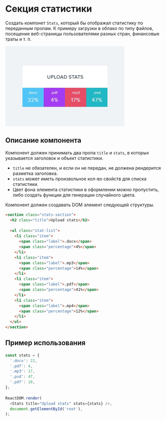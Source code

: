# Секция статистики

Создать компонет `Stats`, который бы отображал статистику по переданным пропам.
К примеру загрузки в облако по типу файлов, посещение веб-страницы
пользователями разных стран, финансовые траты и т. п.

![profile preview](./mockup/preview.jpg)

## Описание компонента

Компонент должен принимать два пропа `title` и `stats`, в которых указывается
заголовок и объект статистики.

- `title` не обязателен, и если он не передан, не должена рендерится разметка
  заголовка.
- `stats` может иметь произвольное кол-во свойств для списка статистики.
- Цвет фона элемента статистики в оформлении можно пропустить, либо создать
  функции для генерации случайного цвета.

Компонент должен создавать DOM элемент следующей структуры.

```html
<section class="stats-section">
  <h2 class="title">Upload stats</h2>

  <ul class="stat-list">
    <li class="item">
      <span class="label">.docx</span>
      <span class="percentage">4%</span>
    </li>
    <li class="item">
      <span class="label">.mp3</span>
      <span class="percentage">14%</span>
    </li>
    <li class="item">
      <span class="label">.pdf</span>
      <span class="percentage">41%</span>
    </li>
    <li class="item">
      <span class="label">.mp4</span>
      <span class="percentage">12%</span>
    </li>
  </ul>
</section>
```

## Пример использования

```js
const stats = {
  '.docx': 22,
  '.pdf': 4,
  '.mp3': 17,
  '.psd': 47,
  '.pdf': 10,
};

ReactDOM.render(
  <Stats title="Upload stats" stats={stats} />,
  document.getElementById('root'),
);
```

